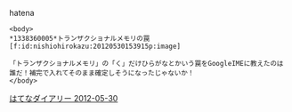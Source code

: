 
hatena

```
<body>
*1338360005*トランザクショナルメモリの罠
[f:id:nishiohirokazu:20120530153915p:image]

「トランザクショナルメモリ」の「く」だけひらがなとかいう罠をGoogleIMEに教えたのは誰だ！補完で入れてそのまま確定しそうになったじゃないか！
</body>
```


[はてなダイアリー 2012-05-30](https://nishiohirokazu.hatenadiary.org/archive/2012/05/30)